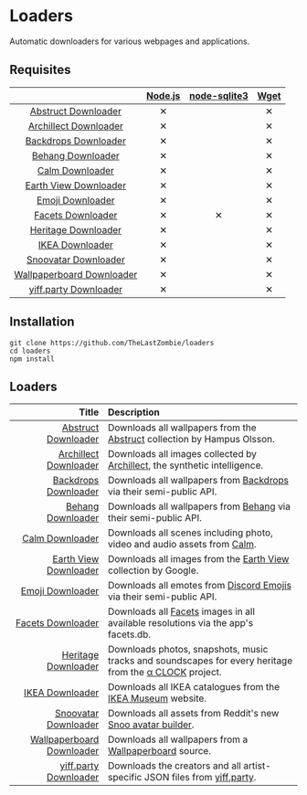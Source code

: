 # Loaders

Automatic downloaders for various webpages and applications.

## Requisites

|                                                                                                                          | [Node.js](https://nodejs.org/) | [node-sqlite3](https://github.com/mapbox/node-sqlite3) | [Wget](https://www.gnu.org/software/wget/) |
| :----------------------------------------------------------------------------------------------------------------------: | :----------------------------: | :----------------------------------------------------: | :----------------------------------------: |
| [Abstruct Downloader](https://github.com/TheLastZombie/loaders/blob/master/loaders/Abstruct%20Downloader.js)             | ✕                              |                                                        | ✕                                          |
| [Archillect Downloader](https://github.com/TheLastZombie/loaders/blob/master/loaders/Archillect%20Downloader.js)         | ✕                              |                                                        | ✕                                          |
| [Backdrops Downloader](https://github.com/TheLastZombie/loaders/blob/master/loaders/Backdrops%20Downloader.js)           | ✕                              |                                                        | ✕                                          |
| [Behang Downloader](https://github.com/TheLastZombie/loaders/blob/master/loaders/Behang%20Downloader.js)                 | ✕                              |                                                        | ✕                                          |
| [Calm Downloader](https://github.com/TheLastZombie/loaders/blob/master/loaders/Calm%20Downloader.js)                     | ✕                              |                                                        | ✕                                          |
| [Earth View Downloader](https://github.com/TheLastZombie/loaders/blob/master/loaders/Earth%20View%20Downloader.js)       | ✕                              |                                                        | ✕                                          |
| [Emoji Downloader](https://github.com/TheLastZombie/loaders/blob/master/loaders/Emoji%20Downloader.js)                   | ✕                              |                                                        | ✕                                          |
| [Facets Downloader](https://github.com/TheLastZombie/loaders/blob/master/loaders/Facets%20Downloader.js)                 | ✕                              | ✕                                                      | ✕                                          |
| [Heritage Downloader](https://github.com/TheLastZombie/loaders/blob/master/loaders/Heritage%20Downloader.js)             | ✕                              |                                                        | ✕                                          |
| [IKEA Downloader](https://github.com/TheLastZombie/loaders/blob/master/loaders/IKEA%20Downloader.js)                     | ✕                              |                                                        | ✕                                          |
| [Snoovatar Downloader](https://github.com/TheLastZombie/loaders/blob/master/loaders/Snoovatar%20Downloader.js)           | ✕                              |                                                        | ✕                                          |
| [Wallpaperboard Downloader](https://github.com/TheLastZombie/loaders/blob/master/loaders/Wallpaperboard%20Downloader.js) | ✕                              |                                                        | ✕                                          |
| [yiff.party Downloader](https://github.com/TheLastZombie/loaders/blob/master/loaders/yiff.party%20Downloader.js)         | ✕                              |                                                        | ✕                                          |

## Installation

```
git clone https://github.com/TheLastZombie/loaders
cd loaders
npm install
```

## Loaders

| Title                                                                                                                    | Description                                                                                                                                             |
| -----------------------------------------------------------------------------------------------------------------------: | :------------------------------------------------------------------------------------------------------------------------------------------------------ |
| [Abstruct Downloader](https://github.com/TheLastZombie/loaders/blob/master/loaders/Abstruct%20Downloader.js)             | Downloads all wallpapers from the <a href="http://abstruct.co">Abstruct</a> collection by Hampus Olsson.                                                |
| [Archillect Downloader](https://github.com/TheLastZombie/loaders/blob/master/loaders/Archillect%20Downloader.js)         | Downloads all images collected by <a href="http://archillect.com/">Archillect</a>, the synthetic intelligence.                                          |
| [Backdrops Downloader](https://github.com/TheLastZombie/loaders/blob/master/loaders/Backdrops%20Downloader.js)           | Downloads all wallpapers from <a href="https://backdrops.io/">Backdrops</a> via their semi-public API.                                                  |
| [Behang Downloader](https://github.com/TheLastZombie/loaders/blob/master/loaders/Behang%20Downloader.js)                 | Downloads all wallpapers from <a href="https://knokfirst.com/behang/">Behang</a> via their semi-public API.                                             |
| [Calm Downloader](https://github.com/TheLastZombie/loaders/blob/master/loaders/Calm%20Downloader.js)                     | Downloads all scenes including photo, video and audio assets from <a href="https://www.calm.com/meditate">Calm</a>.                                     |
| [Earth View Downloader](https://github.com/TheLastZombie/loaders/blob/master/loaders/Earth%20View%20Downloader.js)       | Downloads all images from the <a href="https://earthview.withgoogle.com/">Earth View</a> collection by Google.                                          |
| [Emoji Downloader](https://github.com/TheLastZombie/loaders/blob/master/loaders/Emoji%20Downloader.js)                   | Downloads all emotes from <a href="https://discordemoji.com/">Discord Emojis</a> via their semi-public API.                                             |
| [Facets Downloader](https://github.com/TheLastZombie/loaders/blob/master/loaders/Facets%20Downloader.js)                 | Downloads all <a href="http://www.facets.la/">Facets</a> images in all available resolutions via the app's facets.db.                                   |
| [Heritage Downloader](https://github.com/TheLastZombie/loaders/blob/master/loaders/Heritage%20Downloader.js)             | Downloads photos, snapshots, music tracks and soundscapes for every heritage from the <a href="https://www.sony.net/united/clock/">α CLOCK</a> project. |
| [IKEA Downloader](https://github.com/TheLastZombie/loaders/blob/master/loaders/IKEA%20Downloader.js)                     | Downloads all IKEA catalogues from the <a href="https://ikeamuseum.com/">IKEA Museum</a> website.                                                       |
| [Snoovatar Downloader](https://github.com/TheLastZombie/loaders/blob/master/loaders/Snoovatar%20Downloader.js)           | Downloads all assets from Reddit's new <a href="https://snoovatar.reddit.com/static/client/">Snoo avatar builder</a>.                                   |
| [Wallpaperboard Downloader](https://github.com/TheLastZombie/loaders/blob/master/loaders/Wallpaperboard%20Downloader.js) | Downloads all wallpapers from a <a href="https://github.com/danimahardhika/wallpaperboard">Wallpaperboard</a> source.                                   |
| [yiff.party Downloader](https://github.com/TheLastZombie/loaders/blob/master/loaders/yiff.party%20Downloader.js)         | Downloads the creators and all artist-specific JSON files from <a href="https://yiff.party/">yiff.party</a>.                                            |
